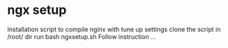 # ngx setup 
Installation script to compile nginx with tune up settings
clone the script in /root/ dir
run bash ngxsetup.sh
Follow instruction ...



